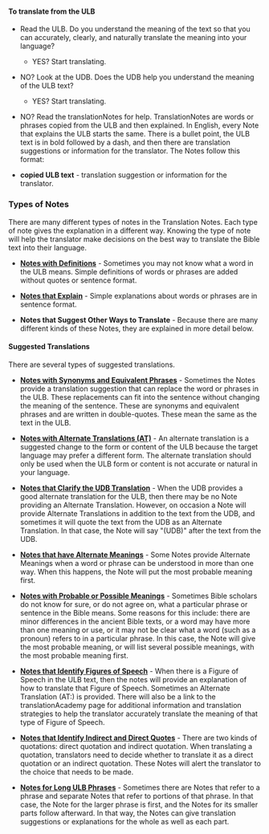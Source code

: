 
#### To translate from the ULB

  * Read the ULB. Do you understand the meaning of the text so that you can accurately, clearly, and naturally translate the meaning into your language?
    * YES? Start translating.
  * NO? Look at the UDB. Does the UDB help you understand the meaning of the ULB text?
    * YES? Start translating.
  * NO? Read the translationNotes for help.
TranslationNotes are words or phrases copied from the ULB and then explained. In English, every Note that explains the ULB starts the same. There is a bullet point, the ULB text is in bold followed by a dash, and then there are translation suggestions or information for the translator. The Notes follow this format:

  * **copied ULB text**  - translation suggestion or information for the translator.

### Types of Notes

There are many different types of notes in the Translation Notes. Each type of note gives the explanation in a different way. Knowing the type of note will help the translator make decisions on the best way to translate the Bible text into their language.
  * **[Notes with Definitions](../resources-def/01.md)** - Sometimes you may not know what a word in the ULB means. Simple definitions of words or phrases are added without quotes or sentence format.

  * **[Notes that Explain](../resources-eplain/01.md)** - Simple explanations about words or phrases are in sentence format. 

 * **Notes that Suggest Other Ways to Translate** - Because there are many different kinds of these Notes, they are explained in more detail below.

#### Suggested Translations

There are several types of suggested translations.

  * **[Notes with Synonyms and Equivalent Phrases](../resources-synequi/01.md)** - Sometimes the Notes provide a translation suggestion that can replace the word or phrases in the ULB. These replacements can fit into the sentence without changing the meaning of the sentence. These are synonyms and equivalent phrases and are written in double-quotes. These mean the same as the text in the ULB. 

  * **[Notes with Alternate Translations (AT)](../resources-alter/01.md)** - An alternate translation is a suggested change to the form or content of the ULB because the target language may prefer a different form. The alternate translation should only be used when the ULB form or content is not accurate or natural in your language. 

  * **[Notes that Clarify the UDB Translation](../resources-clarify/01.md)** - When the UDB provides a good alternate translation for the ULB, then there may be no Note providing an Alternate Translation. However, on occasion a Note will provide Alternate Translations in addition to the text from the UDB, and sometimes it will quote the text from the UDB as an Alternate Translation. In that case, the Note will say "(UDB)" after the text from the UDB.

  * **[Notes that have Alternate Meanings](../resources-alterm/01.md)** - Some Notes provide Alternate Meanings when a word or phrase can be understood in more than one way. When this happens, the Note will put the most probable meaning first.  

  * **[Notes with Probable or Possible Meanings](../resources-porp/01.md)** - Sometimes Bible scholars do not know for sure, or do not agree on, what a particular phrase or sentence in the Bible means. Some reasons for this include: there are minor differences in the ancient Bible texts, or a word may have more than one meaning or use, or it may not be clear what a word (such as a pronoun) refers to in a particular phrase. In this case, the Note will give the most probable meaning, or will list several possible meanings, with the most probable meaning first.

  * **[Notes that Identify Figures of Speech](../resources-fofs/01.md)** - When there is a Figure of Speech in the ULB text, then the notes will provide an explanation of how to translate that Figure of Speech. Sometimes an Alternate Translation (AT:) is provided. There will also be a link to the translationAcademy page for additional information and translation strategies to help the translator accurately translate the meaning of that type of Figure of Speech. 

  * **[Notes that Identify Indirect and Direct Quotes](../resources-iordquote/01.md)** - There are two kinds of quotations: direct quotation and indirect quotation. When translating a quotation, translators need to decide whether to translate it as a direct quotation or an indirect quotation. These Notes will alert the translator to the choice that needs to be made.

  * **[Notes for Long ULB Phrases](../resources-long/01.md)** - Sometimes there are Notes that refer to  a phrase and separate Notes that refer to portions of that phrase. In that case, the Note for the larger phrase is first, and the Notes for its smaller parts follow afterward. In that way, the Notes can give translation suggestions or explanations for the whole as well as each part.